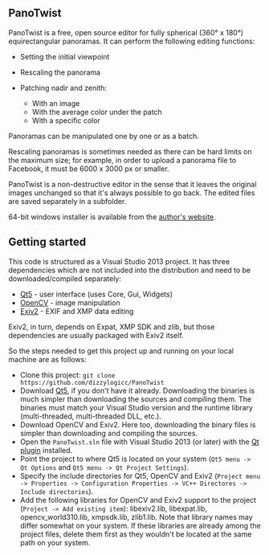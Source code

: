 ## PanoTwist
PanoTwist is a free, open source editor for fully spherical (360° x 180°) equirectangular panoramas. It can perform the following editing functions:
* Setting the initial viewpoint
* Rescaling the panorama
* Patching nadir and zenith:

  * With an image
  * With the average color under the patch
  * With a specific color

Panoramas can be manipulated one by one or as a batch.

Rescaling panoramas is sometimes needed as there can be hard limits on the maximum size; for example, in order to upload a panorama file to Facebook, it must be 6000 x 3000 px or smaller.

PanoTwist is a non-destructive editor in the sense that it leaves the original images unchanged so that it's always possible to go back. The edited files are saved separately in a subfolder.

64-bit windows installer is available from the [author's website](https://dizzylogic.com/panotwist).

## Getting started
This code is structured as a Visual Studio 2013 project. It has three dependencies which are not included into the distribution and need to be downloaded/compiled separately:
* [Qt5](https://www.qt.io/download) - user interface (uses Core, Gui, Widgets)
* [OpenCV](https://opencv.org/) - image manipulation
* [Exiv2](http://www.exiv2.org/download.html) - EXIF and XMP data editing

Exiv2, in turn, depends on Expat, XMP SDK and zlib, but those dependencies are usually packaged with Exiv2 itself.

So the steps needed to get this project up and running on your local machine are as follows:
* Clone this project: `git clone https://github.com/dizzylogicc/PanoTwist`
* Download [Qt5](https://www.qt.io/download), if you don't have it already. Downloading the binaries is much simpler than downloading the sources and compiling them. The binaries must match your Visual Studio version and the runtime library (multi-threaded, multi-threaded DLL, etc.).
* Download OpenCV and Exiv2. Here too, downloading the binary files is simpler than downloading and compiling the sources. 
* Open the `PanoTwist.sln` file with Visual Studio 2013 (or later) with the [Qt plugin](http://doc.qt.io/archives/vs-addin/index.html) installed.
* Point the project to where Qt5 is located on your system (`Qt5 menu -> Qt Options` and `Qt5 menu -> Qt Project Settings`).
* Specify the include directories for Qt5, OpenCV and Exiv2 (`Project menu -> Properties -> Configuration Properties -> VC++ Directores -> Include directories`).
* Add the following libraries for OpenCV and Exiv2 support to the project (`Project -> Add existing item`): libexiv2.lib, libexpat.lib, opencv_world310.lib, xmpsdk.lib, zlib1.lib. Note that library names may differ somewhat on your system. If these libraries are already among the project files, delete them first as they wouldn't be located at the same path on your system.
